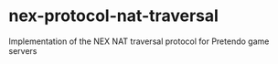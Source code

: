 # nex-protocol-nat-traversal
Implementation of the NEX NAT traversal protocol for Pretendo game servers
